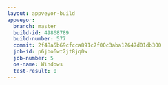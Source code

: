 ```yaml
---
layout: appveyor-build
appveyor:
  branch: master
  build-id: 49868789
  build-number: 577
  commit: 2f48a5b69cfcca891c7f00c3aba12647d01db300
  job-id: p6jbo6wt2jt8jq0w
  job-number: 5
  os-name: Windows
  test-result: 0
---
```

